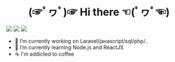 
<center> <h1> (☞ﾟヮﾟ)☞         Hi there         ☜(ﾟヮﾟ☜)</h1> </center>

<img src="https://github-readme-stats.vercel.app/api/index/?username=ppoupardin&hide=issues,contribs&include_all_commits=true&count_private=true&show_icons=true&theme=cobalt"/> <img src="https://github-readme-stats.vercel.app/api/top-langs/?username=ppoupardin&count_private=true&show_icons=true&layout=compact&theme=cobalt"/>
<img src="https://github-stats-alpha.vercel.app/api?username=ppoupardin&cc=000&tc=fff&bc=000"/>

- 🔭 I’m currently working on Laravel/javascript/sql/php/..
- 🌱 I’m currently learning Node.js and ReactJS
- ☕ I'm addicted to coffee
